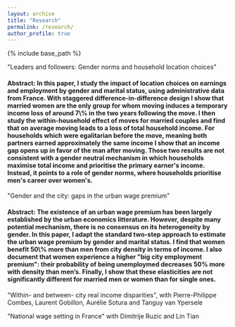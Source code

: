 ```yaml
---
layout: archive
title: "Research"
permalink: /research/
author_profile: true
---
```


{% include base_path %}

"Leaders and followers: Gender norms and household location choices"
<h4> Abstract: In this paper, I study the impact of location choices on earnings and employment by gender and marital status, using administrative data from France. With staggered difference-in-difference design I show that married women are the only group for whom moving induces a temporary income loss of around 7\% in the two years following the move. I then study the within-household effect of moves for married couples and find that on average moving leads to a loss of total household income. For households which were egalitarian before the move, meaning both partners earned approximately the same income I show that an income gap opens up in favor of the man after moving. Those two results are not consistent with a gender neutral mechanism in which households maximise total income and prioritise the primary earner's income. Instead, it points to a role of gender norms, where households prioritise men's career over women's.</h4>


"Gender and the city: gaps in the urban wage premium"
<h4> Abstract: The existence of an urban wage premium has been largely established by the urban economics litterature. However, despite many potential mechanism, there is no consensus on its heterogeneity by gender. In this paper, I adapt the standard two-step approach to estimate the urban wage premium by gender and marital status. I find that women benefit 50\% more than men from city density in terms of income. I also document that women experience a higher "big city employment premium": their probability of being unemploymed decreases 50% more with density than men’s. Finally, I show that these elasticities are not significantly different for married men or women than for single ones. </h4>


"Within- and between- city real income disparities", with Pierre-Philippe Combes, Laurent Gobillon, Aurélie Sotura and Tanguy van Ypersele

"National wage setting in France" with Dimitrije Ruzic and Lin Tian
 